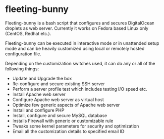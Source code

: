fleeting-bunny
==============

Fleeting-bunny is a bash script that configures and secures DigitalOcean droplets as web server. Currently it works on  Fedora based Linux only (CentOS, Redhat etc.). 

Fleeting-bunny can be executed in interactive mode or in unattended setup mode and can be heavily customized using local or remotely hosted configuration file.

Depending on the customization switches used, it can do any or all of the following things:

 - Update and Upgrade the box
 - Re-configure and secure existing SSH server
 - Perform a server profile test which includes testing I/O speed etc.
 - Install Apache web server
 - Configure Apache web server as virtual host
 - Optimize few generic aspects of Apache web server 
 - Install and configure PHP
 - Install, configure and secure MySQL database
 - Installs Firewall with generic or customizable rule
 - Tweaks some kernel parameters for security and optimization
 - Email all the customization details to specified email ID
 
